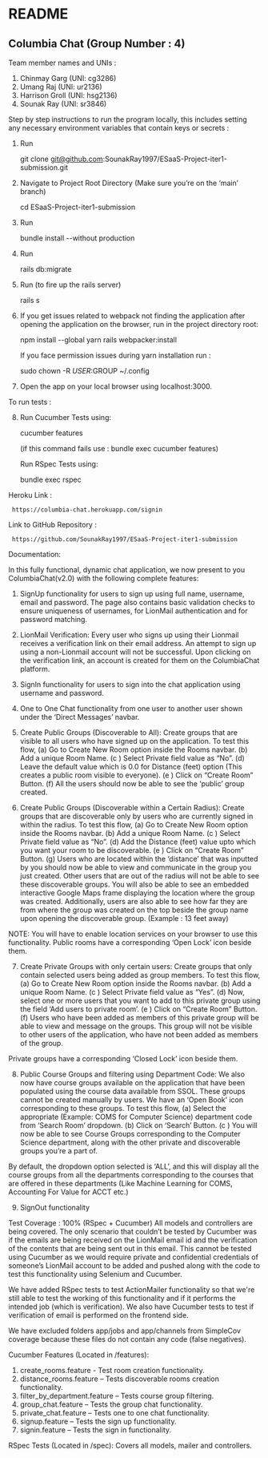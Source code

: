 # README

## Columbia Chat (Group Number : 4)


Team member names and UNIs :


1. Chinmay Garg (UNI: cg3286)
2. Umang Raj (UNI: ur2136)
3. Harrison Groll (UNI: hsg2136)
4. Sounak Ray (UNI: sr3846)


Step by step instructions to run the program locally, this includes setting any necessary environment variables that contain keys or secrets :


1. Run

   git clone git@github.com:SounakRay1997/ESaaS-Project-iter1-submission.git

2. Navigate to Project Root Directory (Make sure you’re on the ‘main’ branch)

   cd ESaaS-Project-iter1-submission

3. Run

   bundle install --without production

4. Run 

   rails db:migrate

5. Run (to fire up the rails server)

   rails s

6. If you get issues related to webpack not finding the application after opening the application on the browser, run in the project directory root:

   npm install --global yarn
   rails webpacker:install


   If you face permission issues during yarn installation run : 

   sudo chown -R     $USER:$GROUP ~/.config

7. Open the app on your local browser using localhost:3000.

To run tests :

8. Run Cucumber Tests using:

   cucumber features

   (if this command fails use : bundle exec cucumber features)
   
   Run RSpec Tests using:

   bundle exec rspec


Heroku Link :


     https://columbia-chat.herokuapp.com/signin


Link to GitHub Repository :


     https://github.com/SounakRay1997/ESaaS-Project-iter1-submission


Documentation:


In this fully functional, dynamic chat application, we now present to you ColumbiaChat(v2.0) with the following complete features:

1. SignUp functionality for users to sign up using full name, username, email and password. The page also contains basic validation checks to ensure uniqueness of usernames, for LionMail authentication and for password matching.

2. LionMail Verification: Every user who signs up using their Lionmail receives a verification link on their email address. An attempt to sign up using a non-Lionmail account will not be successful. Upon clicking on the verification link, an account is created for them on the ColumbiaChat platform.

3. SignIn functionality for users to sign into the chat application using username and password.

4. One to One Chat functionality from one user to another user shown under the ‘Direct Messages’ navbar.

5. Create Public Groups (Discoverable to All): Create groups that are visible to all users who have signed up on the application.
To test this flow, 
(a) Go to Create New Room option inside the Rooms navbar.
(b) Add a unique Room Name.
(c ) Select Private field value as “No”.
(d) Leave the default value which is 0.0 for Distance (feet) option (This creates a public room visible to everyone).
(e ) Click on “Create Room” Button.
(f) All the users should now be able to see the ‘public’ group created.

6. Create Public Groups (Discoverable within a Certain Radius): Create groups that are discoverable only by users who are currently signed in within the radius.
To test this flow,
(a) Go to Create New Room option inside the Rooms navbar.
(b) Add a unique Room Name.
(c ) Select Private field value as “No”.
(d) Add the Distance (feet) value upto which you want your room to be discoverable.
(e ) Click on “Create Room” Button.
(g) Users who are located within the ‘distance’ that was inputted by you should now be able to view and communicate in the group you just created. Other users that are out of the radius will not be able to see these discoverable groups. You will also be able to see an embedded interactive Google Maps frame displaying the location where the group was created. Additionally, users are also able to see how far they are from where the group was created on the top beside the group name upon opening the discoverable group. (Example : 13 feet away)

NOTE: You will have to enable location services on your browser to use this functionality.
Public rooms have a corresponding ‘Open Lock’ icon beside them.

7. Create Private Groups with only certain users: Create groups that only contain selected users being added as group members.
To test this flow,
(a) Go to Create New Room option inside the Rooms navbar.
(b) Add a unique Room Name.
(c ) Select Private field value as “Yes”.
(d) Now, select one or more users that you want to add to this private group using the field ‘Add users to private room’.
(e ) Click on “Create Room” Button.
(f) Users who have been added as members of this private group will be able to view and message on the groups. This group will not be visible to other users of the application, who have not been added as members of the group.

Private groups have a corresponding ‘Closed Lock’ icon beside them.

8. Public Course Groups and filtering using Department Code: We also now have course groups available on the application that have been populated using the course data available from SSOL. These groups cannot be created manually by users. We have an ‘Open Book’ icon corresponding to these groups. 
To test this flow,
(a) Select the appropriate (Example: COMS for Computer Science) department code from ‘Search Room’ dropdown.
(b) Click on ‘Search’ Button.
(c ) You will now be able to see Course Groups corresponding to the Computer Science department, along with the other private and discoverable groups you’re a part of.

By default, the dropdown option selected is ‘ALL’, and this will display all the course groups from all the departments corresponding to the courses that are offered in these departments (Like Machine Learning for COMS, Accounting For Value for ACCT etc.)

9. SignOut functionality


Test Coverage : 100% (RSpec + Cucumber) 
All models and controllers are being covered.
The only scenario that couldn’t be tested by Cucumber was if the emails are being received on the LionMail email id and the verification of the contents that are being sent out in this email. This cannot be tested using Cucumber as we would require private and confidential credentials of someone’s LionMail account to be added and pushed along with the code to test this functionality using Selenium and Cucumber.

We have added RSpec tests to test ActionMailer functionality so that we're still able to test the working of this functionality and if it performs the intended job (which is verification). We also have Cucumber tests to test if verification of email is performed on the frontend side.

We have excluded folders app/jobs and app/channels from SimpleCov coverage because these files do not contain any code (false negatives).


Cucumber Features (Located in /features):
1. create_rooms.feature - Test room creation functionality.
2. distance_rooms.feature – Tests discoverable rooms creation functionality.
3. filter_by_department.feature – Tests course group filtering.
4. group_chat.feature – Tests the group chat functionality.
5. private_chat.feature – Tests one to one chat functionality.
6. signup.feature – Tests the sign up functionality.
7. signin.feature – Tests the sign in functionality.


RSpec Tests (Located in /spec):
Covers all models, mailer and controllers.
